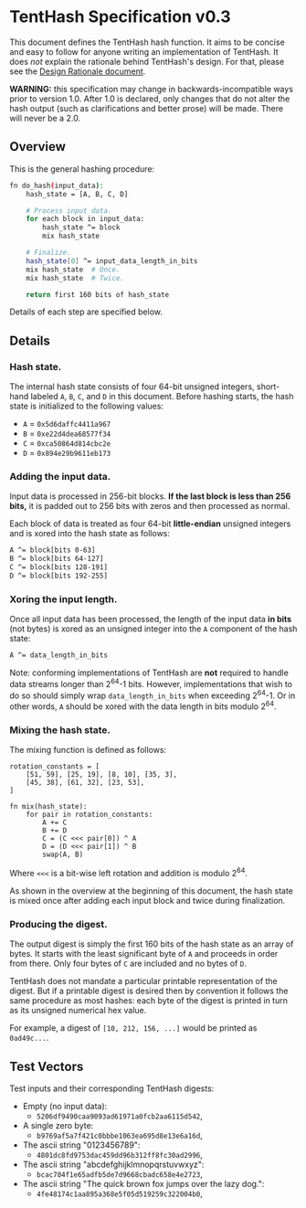 # TentHash Specification v0.3

This document defines the TentHash hash function.  It aims to be concise and easy to follow for anyone writing an implementation of TentHash.  It does *not* explain the rationale behind TentHash's design.  For that, please see the [Design Rationale document](design_rationale.md).

**WARNING:** this specification may change in backwards-incompatible ways prior to version 1.0.  After 1.0 is declared, only changes that do not alter the hash output (such as clarifications and better prose) will be made.  There will never be a 2.0.


## Overview

This is the general hashing procedure:

```sh
fn do_hash(input_data):
    hash_state = [A, B, C, D]

    # Process input data.
    for each block in input_data:
        hash_state ^= block
        mix hash_state

    # Finalize.
    hash_state[0] ^= input_data_length_in_bits
    mix hash_state  # Once.
    mix hash_state  # Twice.

    return first 160 bits of hash_state
```

Details of each step are specified below.


## Details

### Hash state.

The internal hash state consists of four 64-bit unsigned integers, short-hand labeled `A`, `B`, `C`, and `D` in this document.  Before hashing starts, the hash state is initialized to the following values:

- `A` = `0x5d6daffc4411a967`
- `B` = `0xe22d4dea68577f34`
- `C` = `0xca50864d814cbc2e`
- `D` = `0x894e29b9611eb173`


### Adding the input data.

Input data is processed in 256-bit blocks.  **If the last block is less than 256 bits,** it is padded out to 256 bits with zeros and then processed as normal.

Each block of data is treated as four 64-bit **little-endian** unsigned integers and is xored into the hash state as follows:

```sh
A ^= block[bits 0-63]
B ^= block[bits 64-127]
C ^= block[bits 128-191]
D ^= block[bits 192-255]
```


### Xoring the input length.

Once all input data has been processed, the length of the input data **in bits** (not bytes) is xored as an unsigned integer into the `A` component of the hash state:

```sh
A ^= data_length_in_bits
```

Note: conforming implementations of TentHash are **not** required to handle data streams longer than 2<sup>64</sup>-1 bits.  However, implementations that wish to do so should simply wrap `data_length_in_bits` when exceeding 2<sup>64</sup>-1.  Or in other words, `A` should be xored with the data length in bits modulo 2<sup>64</sup>.


### Mixing the hash state.

The mixing function is defined as follows:

```
rotation_constants = [
    [51, 59], [25, 19], [8, 10], [35, 3],
    [45, 38], [61, 32], [23, 53],
]

fn mix(hash_state):
    for pair in rotation_constants:
        A += C
        B += D
        C = (C <<< pair[0]) ^ A
        D = (D <<< pair[1]) ^ B
        swap(A, B)
```

Where `<<<` is a bit-wise left rotation and addition is modulo 2<sup>64</sup>.

As shown in the overview at the beginning of this document, the hash state is mixed once after adding each input block and twice during finalization.


### Producing the digest.

The output digest is simply the first 160 bits of the hash state as an array of bytes.  It starts with the least significant byte of `A` and proceeds in order from there.  Only four bytes of `C` are included and no bytes of `D`.

TentHash does not mandate a particular printable representation of the digest.  But if a printable digest is desired then by convention it follows the same procedure as most hashes: each byte of the digest is printed in turn as its unsigned numerical hex value.

For example, a digest of `[10, 212, 156, ...]` would be printed as `0ad49c...`.


## Test Vectors

Test inputs and their corresponding TentHash digests:

- Empty (no input data):
    - `5206df9490caa9093ad61971a0fcb2aa6115d542`,
- A single zero byte:
    - `b9769af5a7f421c0bbbe1063ea695d8e13e6a16d`,
- The ascii string "0123456789":
    - `4801dc8fd9753dac459dd96b312ff8fc30ad2996`,
- The ascii string "abcdefghijklmnopqrstuvwxyz":
    - `bcac704f1e65adfb5de7d9668cbadc658e4e2723`,
- The ascii string "The quick brown fox jumps over the lazy dog.":
    - `4fe48174c1aa895a368e5f05d519259c322004b0`,
